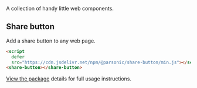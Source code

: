 A collection of handy little web components.

## Share button

Add a share button to any web page.

```html
<script
  defer
  src="https://cdn.jsdelivr.net/npm/@parsonic/share-button/min.js"></script>
<share-button></share-button>
```

[View the package](./packages/share-button) details for full usage instructions.
